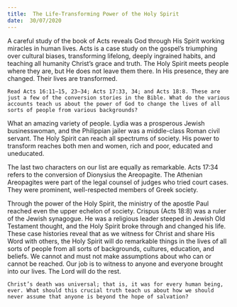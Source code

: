 ```yaml
---
title:  The Life-Transforming Power of the Holy Spirit
date:  30/07/2020
---
```


A careful study of the book of Acts reveals God through His Spirit working miracles in human lives. Acts is a case study on the gospel’s triumphing over cultural biases, transforming lifelong, deeply ingrained habits, and teaching all humanity Christ’s grace and truth. The Holy Spirit meets people where they are, but He does not leave them there. In His presence, they are changed. Their lives are transformed.

`Read Acts 16:11–15, 23–34; Acts 17:33, 34; and Acts 18:8. These are just a few of the conversion stories in the Bible. What do the various accounts teach us about the power of God to change the lives of all sorts of people from various backgrounds?`

What an amazing variety of people. Lydia was a prosperous Jewish businesswoman, and the Philippian jailer was a middle-class Roman civil servant. The Holy Spirit can reach all spectrums of society. His power to transform reaches both men and women, rich and poor, educated and uneducated.

The last two characters on our list are equally as remarkable. Acts 17:34 refers to the conversion of Dionysius the Areopagite. The Athenian Areopagites were part of the legal counsel of judges who tried court cases. They were prominent, well-respected members of Greek society.

Through the power of the Holy Spirit, the ministry of the apostle Paul reached even the upper echelon of society. Crispus (Acts 18:8) was a ruler of the Jewish synagogue. He was a religious leader steeped in Jewish Old Testament thought, and the Holy Spirit broke through and changed his life. These case histories reveal that as we witness for Christ and share His Word with others, the Holy Spirit will do remarkable things in the lives of all sorts of people from all sorts of backgrounds, cultures, education, and beliefs. We cannot and must not make assumptions about who can or cannot be reached. Our job is to witness to anyone and everyone brought into our lives. The Lord will do the rest.

`Christ’s death was universal; that is, it was for every human being, ever. What should this crucial truth teach us about how we should never assume that anyone is beyond the hope of salvation?`